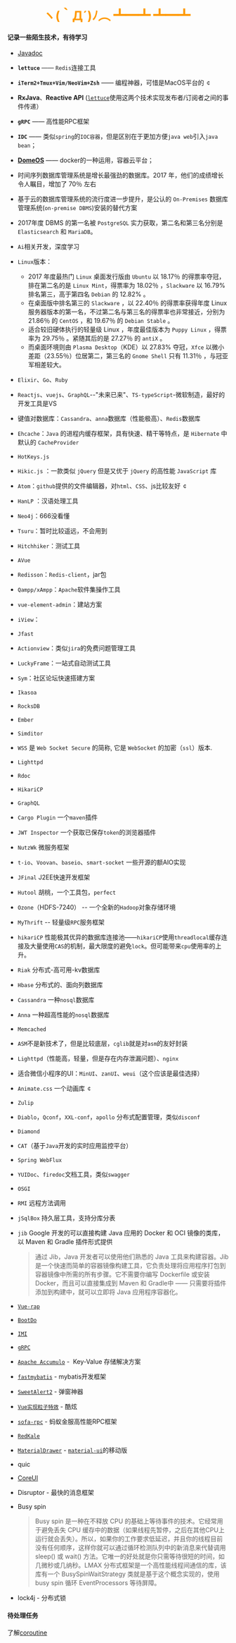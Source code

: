 # <div style="text-align:center;color:#FF9900">ヽ(｀Д´)ﾉ︵ ┻━┻ ┻━┻ </div>
#### 记录一些陌生技术，有待学习

* [Javadoc][javadoc]

* **`lettuce`**  —— `Redis`连接工具

* **`iTerm2+Tmux+Vim/NeoVim+Zsh`**  —— 编程神器，可惜是MacOS平台的 `￠`

* **RxJava**、**Reactive API** ([`lettuce`][lettuce]使用这两个技术实现发布者/订阅者之间的事件传递）

* **`gRPC`** —— 高性能RPC框架

* **`IDC`** —— 类似`spring`的`IOC容器`，但是区别在于更加方便`java web`引入`java bean`；

* [**DomeOS**][DomeOS] —— docker的一种运用，容器云平台；

* 时间序列数据库管理系统是增长最强劲的数据库。2017 年，他们的成绩增长令人瞩目，增加了 70％ 左右

* 基于云的数据库管理系统的流行度进一步提升，是公认的 `On-Premises` 数据库管理系统(`on-premise DBMS`)安装的替代方案

* 2017年度 DBMS 的第一名被 `PostgreSQL` 实力获取，第二名和第三名分别是 `Elasticsearch` 和 `MariaDB`。

* `Ai`相关开发，深度学习

* `Linux`版本：
  - 2017 年度最热门 `Linux` 桌面发行版由 `Ubuntu` 以 18.17％ 的得票率夺冠，排在第二名的是 `Linux Mint`，得票率为 18.02％ ，`Slackware` 以 16.79% 排名第三，高于第四名 `Debian` 的 12.82% 。
  - 在桌面版中排名第三的 `Slackware` ，以 22.40％ 的得票率获得年度 Linux 服务器版本的第一名，不过第二名与第三名的得票率也非常接近，分别为 21.86％ 的 `CentOS` ，和 19.67％ 的 `Debian Stable` 。
  - 适合较旧硬体执行的轻量级 Linux ，年度最佳版本为 `Puppy Linux` ，得票率为 29.75％ 。紧随其后的是 27.27％ 的 `antiX` 。
  - 而桌面环境则由 `Plasma Desktop`（KDE）以 27.83% 夺冠，`Xfce` 以微小差距（23.55％）位居第二，第三名的 `Gnome Shell` 只有 11.31％ ，与冠亚军相差较大。

* `Elixir`、`Go`、`Ruby`

* `Reactjs`、`vuejs`、`GraphQL`--"未来已来"、`TS-typeScript`-微软制造，最好的开发工具是VS

* 键值对数据库：`Cassandra`、`anna`数据库（性能极高）、`Redis`数据库

* `Ehcache`：`Java` 的进程内缓存框架，具有快速、精干等特点，是 `Hibernate` 中默认的 `CacheProvider`

* `HotKeys.js`

* `Hikic.js` ：一款类似 `jQuery` 但是又优于 `jQuery` 的高性能 `JavaScript` 库

* `Atom`：`github`提供的文件编辑器，对`html`、`CSS`、js比较友好 `￠`

* `HanLP` ：汉语处理工具

* `Neo4j`：666没看懂

* `Tsuru`：暂时比较遥远，不会用到

* `Hitchhiker`：测试工具

* `AVue`

* `Redisson`：`Redis-client`，jar包

* `Qampp/xAmpp`：`Apache`软件集操作工具

* `vue-element-admin`：建站方案

* `iView`：

* `Jfast`

* `Actionview`：类似`jira`的免费问题管理工具

* `LuckyFrame`：一站式自动测试工具

* `Sym`：社区论坛快速搭建方案

* `Ikasoa`

* `RocksDB`

* `Ember`

* `Simditor`

* `WSS` 是 `Web Socket Secure` 的简称, 它是 `WebSocket` 的加密（`ssl`）版本. 

* `Lighttpd`

* `Rdoc`

* `HikariCP`

* `GraphQL`

* `Cargo Plugin`  一个`maven`插件

* `JWT Inspector`  一个获取已保存`token`的浏览器插件

* `NutzWk` 微服务框架

* `t-io`、`Voovan`、`baseio`、`smart-socket`  一些开源的额AIO实现

* `JFinal`   J2EE快速开发框架

* `Hutool` 胡桃，一个工具包，`perfect`

* `Ozone`（HDFS-7240） -- 一个全新的`Hadoop`对象存储环境

* `MyThrift` -- 轻量级`RPC`服务框架

* `hikariCP` 性能极其优异的数据库连接池——`hikariCP`使用`threadlocal`缓存连接及大量使用`CAS`的机制，最大限度的避免`lock`。但可能带来`cpu`使用率的上升。

* `Riak` 分布式-高可用-kv数据库

* `Hbase`  分布式的、面向列数据库

* `Cassandra` 一种`nosql`数据库

* `Anna` 一种超高性能的`nosql`数据库

* `Memcached`

* `ASM`不是新技术了，但是比较底层，`cglib`就是对`asm`的友好封装

* `Lighttpd`（性能高，轻量，但是存在内存泄漏问题）、`nginx`

* 适合微信小程序的UI：`MinUI`、`zanUI`、`weui`（这个应该是最佳选择）

* `Animate.css` 一个动画库 `￠`

* `Zulip `

* `Diablo`，`Qconf`，`XXL-conf`，`apollo` 分布式配置管理，类似`disconf`

* `Diamond`

* `CAT`（基于`Java`开发的实时应用监控平台）

* `Spring WebFlux`

* `YUIDoc`、`firedoc`文档工具，类似`swagger`

* `OSGI`

* `RMI`  远程方法调用

* `jSqlBox`  持久层工具，支持分库分表

* `jib`  Google 开发的可以直接构建 Java 应用的 Docker 和 OCI 镜像的类库，以 Maven 和 Gradle 插件形式提供

  > 通过 Jib，Java 开发者可以使用他们熟悉的 Java 工具来构建容器。Jib 是一个快速而简单的容器镜像构建工具，它负责处理将应用程序打包到容器镜像中所需的所有步骤。它不需要你编写 Dockerfile 或安装 Docker，而且可以直接集成到 Maven 和 Gradle中 —— 只需要将插件添加到构建中，就可以立即将 Java 应用程序容器化。

* [`Vue-rap`](https://www.oschina.net/news/98486/vue-rap-1-1-0-released)

* [`BootDo`](https://www.oschina.net/news/98485/bootdo-2-0-0-released)

* [`IMI`](https://www.oschina.net/news/98482/imi-0-0-7-released)

* [`gRPC`](https://www.oschina.net/p/grpc-framework)

* [`Apache Accumulo`](https://www.oschina.net/news/98442/apache-accumulo-1-9-2-released) -  Key-Value 存储解决方案

* [`fastmybatis`](https://www.oschina.net/news/98435/fastmybatis-1-0-11-released) - mybatis开发框架

* [`SweetAlert2`](http://mishengqiang.com/sweetalert2/) - 弹窗神器

* [`Vue实现粒子特效`](https://www.oschina.net/p/Particle-Effect-for-Vue) - 酷炫

* [`sofa-rpc`](https://www.oschina.net/news/99145/sofarpc-5-4-4-released) - 蚂蚁金服高性能RPC框架

* [`RedKale`](https://www.oschina.net/news/99141/redkale-1-9-6-released)

* [`MaterialDrawer`](https://www.oschina.net/news/99121/materialdrawer-6-1-0-rc-01-2-released) - [`material-ui`](https://www.oschina.net/p/material+ui)的移动版

* quic

* [CoreUI](https://coreui.io/?utm_source=vuejs&utm_medium=logo&utm_campaign=homepage)

* Disruptor - 最快的消息框架

* Busy spin

  > Busy spin 是一种在不释放 CPU 的基础上等待事件的技术。它经常用于避免丢失 CPU 缓存中的数据（如果线程先暂停，之后在其他CPU上运行就会丢失）。所以，如果你的工作要求低延迟，并且你的线程目前没有任何顺序，这样你就可以通过循环检测队列中的新消息来代替调用 sleep() 或 wait() 方法。它唯一的好处就是你只需等待很短的时间，如几微秒或几纳秒。LMAX 分布式框架是一个高性能线程间通信的库，该库有一个 BusySpinWaitStrategy 类就是基于这个概念实现的，使用 busy spin 循环 EventProcessors 等待屏障。

* lock4j - 分布式锁

#### 待处理任务

了解[coroutine](https://blog.csdn.net/yeasy/article/details/43152115 "搜索'coroutine'") 






[lettuce]: https://github.com/StarzoneCN/summary-documents/blob/master/Redis/lettuce.md
[DomeOS]:http://gitbook.domeos.org/
[javadoc]:http://www.runoob.com/java/java-documentation.html
